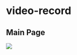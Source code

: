 # video-record

## Main Page
<img src="https://github.com/yejiahn93/video-record/blob/main/record-project/public/demo.gif">
 
